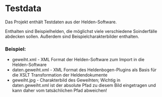 # Testdata
Das Projekt enthält Testdaten aus der Helden-Software. 

Enthalten sind Beispielhelden, die möglichst viele verschiedene Soinderfälle abdecken sollen. 
Außerdem sind Beispielcharakterbilder enthalten.

### Beispiel:
 * geweiht.xml - XML Format der Helden-Software zum Import in die Helden-Software
 * daten.geweiht.xml - XML Format des Heldenbogen-Plugins als Basis für die XSLT Transformation der Heldendokumente
 * geweiht.jpg - Charakterbild des Geweihten; Wichtig in daten.geweiht.xml ist der absolute Pfad zu diesem Bild eingetragen und kann daher vom tatsächlichen Pfad abweichen!
